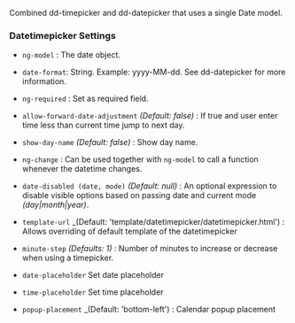 Combined dd-timepicker and dd-datepicker that uses a single Date model.

### Datetimepicker Settings ###

 * `ng-model`
 	:
 	The date object.

 * `date-format`:
    String. Example: yyyy-MM-dd. See dd-datepicker for more information.

 * `ng-required`
 	:
 	Set as required field.
     
 * `allow-forward-date-adjustment`
 	_(Default: false)_ :
 	If true and user enter time less than current time jump to next day.
     
 * `show-day-name`
 	_(Default: false)_ :
 	Show day name.
     
 * `ng-change`
 	:
 	Can be used together with `ng-model` to call a function whenever the datetime changes.

 * `date-disabled (date, mode)`
 	_(Default: null)_ :
 	An optional expression to disable visible options based on passing date and current mode _(day|month|year)_.

 * `template-url`
  _(Default: 'template/datetimepicker/datetimepicker.html') :
  Allows overriding of default template of the datetimepicker
 
 * `minute-step`
 	_(Defaults: 1)_ :
 	 Number of minutes to increase or decrease when using a timepicker.
 * `date-placeholder`
 	Set date placeholder
	 
 * `time-placeholder`
 	Set time placeholder

 * `popup-placement`
    _(Default: 'bottom-left') :
    Calendar popup placement